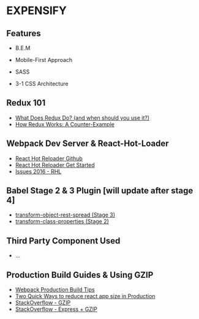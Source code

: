 # EXPENSIFY

## Features

- B.E.M

- Mobile-First Approach

- SASS

- 3-1 CSS Architecture

## Redux 101

- [What Does Redux Do? (and when should you use it?)](https://daveceddia.com/what-does-redux-do/)
- [How Redux Works: A Counter-Example](https://daveceddia.com/how-does-redux-work/)

## Webpack Dev Server & React-Hot-Loader

- [React Hot Reloader Github](https://github.com/gaearon/react-hot-loader)
- [React Hot Reloader Get Started](http://gaearon.github.io/react-hot-loader/getstarted/)
- [Issues 2016 - RHL](https://github.com/gaearon/react-hot-loader/issues/243)

## Babel Stage 2 & 3 Plugin [will update after stage 4]

- [transform-object-rest-spread (Stage 3)](https://babeljs.io/docs/plugins/transform-object-rest-spread/)
- [transform-class-properties (Stage 2)](https://babeljs.io/docs/plugins/transform-class-properties/)

## Third Party Component Used

- ...

## Production Build Guides & Using GZIP

- [Webpack Production Build Tips](https://medium.com/netscape/webpack-3-react-production-build-tips-d20507dba99a)
- [Two Quick Ways to reduce react app size in Production](https://medium.com/@rajaraodv/two-quick-ways-to-reduce-react-apps-size-in-production-82226605771a)
- [StackOverflow - GZIP](https://stackoverflow.com/questions/44739374/serve-gzip-html-page-in-node)
- [StackOverflow - Express + GZIP](https://stackoverflow.com/questions/6370478/express-gzip-static-content)
